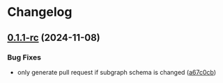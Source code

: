 # Changelog

## [0.1.1-rc](https://github.com/garryod/graph-federation/compare/update-v0.1.0...update@v0.1.1-rc) (2024-11-08)


### Bug Fixes

* only generate pull request if subgraph schema is changed ([a67c0cb](https://github.com/garryod/graph-federation/commit/a67c0cb247cb9e0cf070a61ff178692d46b97561))
